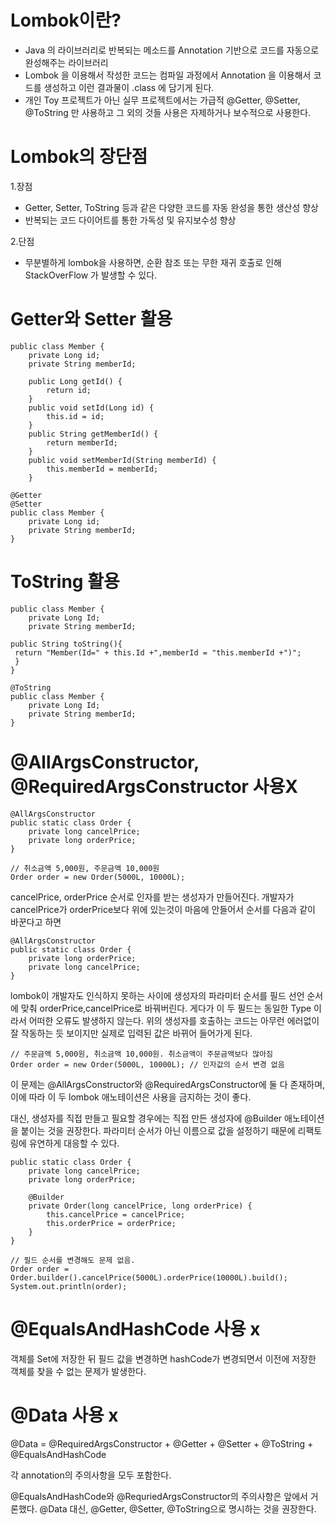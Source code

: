 # Lombok이란?
- Java 의 라이브러리로 반복되는 메소드를 Annotation 기반으로 코드를 자동으로 완성해주는 라이브러리
- Lombok 을 이용해서 작성한 코드는 컴파일 과정에서 Annotation 을 이용해서 코드를 생성하고 이런 결과물이 .class 에 담기게 된다.
- 개인 Toy 프로젝트가 아닌 실무 프로젝트에서는 가급적 @Getter, @Setter, @ToString 만 사용하고 그 외의 것들 사용은 자제하거나 보수적으로 사용한다.

# Lombok의 장단점
1.장점
- Getter, Setter, ToString 등과 같은 다양한 코드를 자동 완성을 통한 생산성 향상
- 반복되는 코드 다이어트를 통한 가독성 및 유지보수성 향상

2.단점
- 무분별하게 lombok을 사용하면, 순환 참조 또는 무한 재귀 호출로 인해 StackOverFlow 가 발생할 수 있다.

# Getter와 Setter 활용
```
public class Member {
    private Long id;
    private String memberId;
    
	public Long getId() {
		return id;
	}
	public void setId(Long id) {
		this.id = id;
	}
	public String getMemberId() {
		return memberId;
	}
	public void setMemberId(String memberId) {
		this.memberId = memberId;
	}
 ```
```  
@Getter
@Setter
public class Member {
    private Long id;
    private String memberId;
}
```

# ToString 활용
```
public class Member {
    private Long Id;
    private String memberId;

public String toString(){
 return "Member(Id=" + this.Id +",memberId = "this.memberId +")";
 }
}

```

```
@ToString
public class Member {
    private Long Id;
    private String memberId;
}
```

# @AllArgsConstructor, @RequiredArgsConstructor 사용X

```
@AllArgsConstructor
public static class Order {
    private long cancelPrice;
    private long orderPrice;
}
 
// 취소금액 5,000원, 주문금액 10,000원
Order order = new Order(5000L, 10000L); 
```
cancelPrice, orderPrice 순서로 인자를 받는 생성자가 만들어진다. 
개발자가 cancelPrice가 orderPrice보다 위에 있는것이 마음에 안들어서 순서를 다음과 같이 바꾼다고 하면

```
@AllArgsConstructor
public static class Order {
    private long orderPrice;
    private long cancelPrice;
}
```
lombok이 개발자도 인식하지 못하는 사이에 생성자의 파라미터 순서를 필드 선언 순서에 맞춰 orderPrice,cancelPrice로 바꿔버린다. 게다가 이 두 필드는 동일한 Type 이라서 어떠한 오류도 발생하지 않는다.
위의 생성자를 호출하는 코드는 아무런 에러없이 잘 작동하는 듯 보이지만 실제로 입력된 값은 바뀌어 들어가게 된다.

```
// 주문금액 5,000원, 취소금액 10,000원. 취소금액이 주문금액보다 많아짐
Order order = new Order(5000L, 10000L); // 인자값의 순서 변경 없음
```
이 문제는 @AllArgsConstructor와 @RequiredArgsConstructor에 둘 다 존재하며, 이에 따라 이 두 lombok 애노테이션은 사용을 금지하는 것이 좋다.

대신, 생성자를 직접 만들고 필요할 경우에는 직접 만든 생성자에 @Builder 애노테이션을 붙이는 것을 권장한다. 파라미터 순서가 아닌 이름으로 값을 설정하기 때문에 리팩토링에 유연하게 대응할 수 있다.
```
public static class Order {
    private long cancelPrice;
    private long orderPrice;
 
    @Builder
    private Order(long cancelPrice, long orderPrice) {
        this.cancelPrice = cancelPrice;
        this.orderPrice = orderPrice;
    }
}
 ```
 ```
// 필드 순서를 변경해도 문제 없음.
Order order = Order.builder().cancelPrice(5000L).orderPrice(10000L).build();
System.out.println(order);
```

# @EqualsAndHashCode 사용 x
객체를 Set에 저장한 뒤 필드 값을 변경하면 hashCode가 변경되면서 이전에 저장한 객체를 찾을 수 없는 문제가 발생한다.

# @Data 사용 x
@Data = @RequiredArgsConstructor + @Getter + @Setter + @ToString + @EqualsAndHashCode

각 annotation의 주의사항을 모두 포함한다.

@EqualsAndHashCode와
@RequriedArgsConstructor의 주의사항은 앞에서 거론했다.
@Data 대신, @Getter, @Setter, @ToString으로 명시하는 것을 권장한다.
